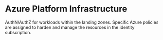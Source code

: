 # Azure Platform Infrastructure

AuthN/AuthZ for workloads within the landing zones. Specific Azure policies are assigned to harden and manage the resources in the identity subscription.
